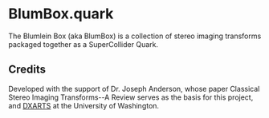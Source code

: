 # BlumBox.quark

The Blumlein Box (aka BlumBox) is a collection of stereo imaging transforms packaged together as a SuperCollider Quark. 

## Credits
Developed with the support of Dr. Joseph Anderson, whose paper Classical Stereo Imaging Transforms--A Review serves as the basis for this project, and [DXARTS](https://dxarts.washington.edu/) at the University of Washington.
